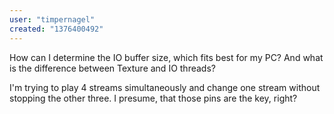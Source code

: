 ```yaml
---
user: "timpernagel"
created: "1376400492"
---
```


How can I determine the IO buffer size, which fits best for my PC? And what is the difference between Texture and IO threads?

I'm trying to play 4 streams simultaneously and change one stream without stopping the other three. I presume, that those pins are the key, right?
